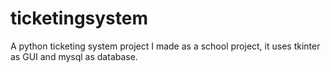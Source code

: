 # ticketingsystem
A python ticketing system project I made as a school project, it uses tkinter as GUI and mysql as database.
